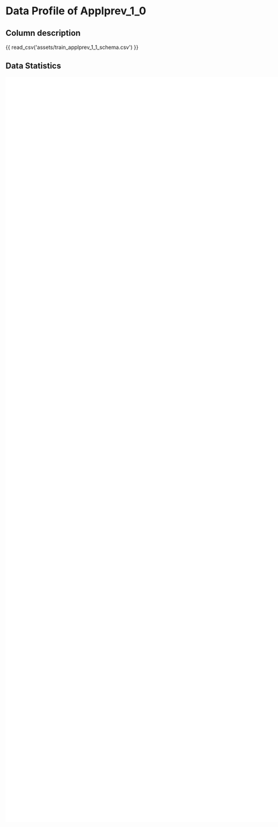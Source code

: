 # Data Profile of Applprev_1_0

## Column description

{{ read_csv('assets/train_applprev_1_1_schema.csv') }}

## Data Statistics

<iframe width=2800, height=2000 frameBorder=0 src="../assets/train_applprev_1_1_report.html"></iframe>

    
